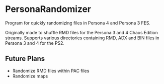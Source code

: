 # PersonaRandomizer
Program for quickly randomizing files in Persona 4 and Persona 3 FES.

Originally made to shuffle RMD files for the Persona 3 and 4 Chaos Edition streams.
Supports various directories containing RMD, ADX and BIN files in Persona 3 and 4 for the PS2.

## Future Plans
 - Randomize RMD files within PAC files
 - Randomize maps
